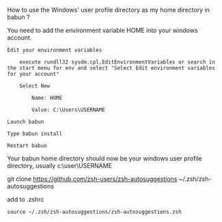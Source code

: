 How to use the Windows' user profile directory as my home directory in babun ?

You need to add the environment variable HOME into your windows account.

    Edit your environment variables

        execute rundll32 sysdm.cpl,EditEnvironmentVariables or search in the start menu for env and select "Select Edit environment variables for your account"

        Select New

            Name: HOME

            Value: C:\Users\USERNAME

    Launch babun

    Type babun install

    Restart babun

Your babun home directory should now be your windows user profile directory, usually c:\user\USERNAME

git clone https://github.com/zsh-users/zsh-autosuggestions ~/.zsh/zsh-autosuggestions

add to .zshrc

    source ~/.zsh/zsh-autosuggestions/zsh-autosuggestions.zsh
